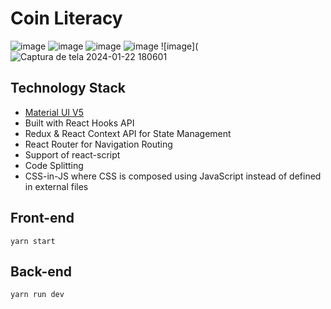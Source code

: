 # Coin Literacy

![image](https://github.com/analiavictoria/coin_literacy/assets/58526878/e7f03a0c-aaae-42c0-8a47-d61f446f238a)
![image](https://github.com/analiavictoria/coin_literacy/assets/58526878/42a02812-39a2-46a2-9615-28df9c1d6b25)
![image](https://github.com/analiavictoria/coin_literacy/assets/58526878/fe2e1af4-e107-4f5d-ba36-6aa4ea91f23f)
![image](https://github.com/analiavictoria/coin_literacy/assets/58526878/0beaf977-c3cb-435c-a640-951297632a3c)
![image](![Captura de tela 2024-01-22 180601](https://github.com/analiavictoria/coin_literacy/assets/58526878/f7b72102-b425-4307-81e3-49d910a376af)

## Technology Stack

-   [Material UI V5](https://material-ui.com/)
-   Built with React Hooks API
-   Redux & React Context API for State Management
-   React Router for Navigation Routing
-   Support of react-script
-   Code Splitting
-   CSS-in-JS where CSS is composed using JavaScript instead of defined in external files

## Front-end

`yarn start`

## Back-end 

`yarn run dev`
